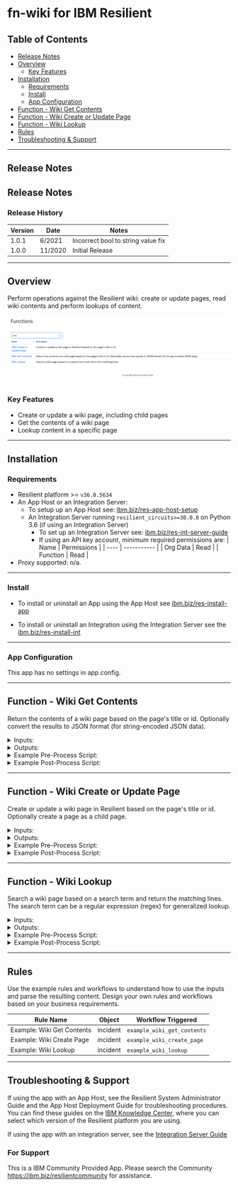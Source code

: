<!--
  This README.md is generated by running:
  "resilient-sdk docgen -p fn_wiki"

  It is best edited using a Text Editor with a Markdown Previewer. VS Code
  is a good example. Checkout https://guides.github.com/features/mastering-markdown/
  for tips on writing with Markdown

  If you make manual edits and run docgen again, a .bak file will be created

  Store any screenshots in the "doc/screenshots" directory and reference them like:
  ![screenshot: screenshot_1](./screenshots/screenshot_1.png)
-->

# fn-wiki for IBM Resilient

## Table of Contents
- [Release Notes](#release-notes)
- [Overview](#overview)
  - [Key Features](#key-features)
- [Installation](#installation)
  - [Requirements](#requirements)
  - [Install](#install)
  - [App Configuration](#app-configuration)
- [Function - Wiki Get Contents](#function---wiki-get-contents)
- [Function - Wiki Create or Update Page](#function---wiki-create-or-update-page)
- [Function - Wiki Lookup](#function---wiki-lookup)
- [Rules](#rules)
- [Troubleshooting & Support](#troubleshooting-&-support)
---

## Release Notes
<!--
  Specify all changes in this release. Do not remove the release 
  notes of a previous release
-->
## Release Notes
<!--
  Specify all changes in this release. Do not remove the release 
  notes of a previous release
-->
### Release History

| Version | Date | Notes |
| ------- | ---- | ----- |
| 1.0.1 | 6/2021 | Incorrect bool to string value fix |
| 1.0.0  | 11/2020 | Initial Release |

---

## Overview
<!--
  Provide a high-level description of the function itself and its remote software or application.
  The text below is parsed from the "description" and "long_description" attributes in the setup.py file
-->
Perform operations against the Resilient wiki: create or update pages, read wiki contents and perform lookups of content.

 ![screenshot: main](./doc/screenshots/main.png)


### Key Features
<!--
  List the Key Features of the Integration
-->
* Create or update a wiki page, including child pages
* Get the contents of a wiki page
* Lookup content in a specific page

---

## Installation

### Requirements
<!--
  List any Requirements 
-->
* Resilient platform >= `v36.0.5634`
* An App Host or an Integration Server:
  * To setup up an App Host see:  [ibm.biz/res-app-host-setup](https://ibm.biz/res-app-host-setup)
  * An Integration Server running `resilient_circuits>=30.0.0` on Python 3.6 (if using an Integration Server)
    * To set up an Integration Server see: [ibm.biz/res-int-server-guide](https://ibm.biz/res-int-server-guide)
    * If using an API key account, minimum required permissions are:
      | Name | Permissions |
      | ---- | ----------- |
      | Org Data | Read |
      | Function | Read |
* Proxy supported: n/a.

---

### Install
* To install or uninstall an App using the App Host see [ibm.biz/res-install-app](https://ibm.biz/res-install-app)

* To install or uninstall an Integration using the Integration Server see the [ibm.biz/res-install-int](https://ibm.biz/res-install-int)
---

### App Configuration
This app has no settings in app.config.

---

## Function - Wiki Get Contents
Return the contents of a wiki page based on the page's title or id. Optionally convert the results to JSON format (for string-encoded JSON data).


<details><summary>Inputs:</summary>
<p>

| Name | Type | Required | Example | Tooltip |
| ---- | :--: | :------: | ------- | ------- |
| `wiki_contents_as_json` | `boolean` | No | `-` | - |
| `wiki_path` | `text` | Yes | `parent/sub parent/target_wiki` | Use slash between wiki pages |


</p>
</details>

<details><summary>Outputs:</summary>
<p>

```python
results = {
    # TODO: Copy and paste an example of the Function Output within this code block.
    # To view the output of a Function, run resilient-circuits in DEBUG mode and invoke the Function. 
    # The Function results will be printed in the logs: "resilient-circuits run --loglevel=DEBUG"
}
```

</p>
</details>

<details><summary>Example Pre-Process Script:</summary>
<p>

```python
None
```

</p>
</details>

<details><summary>Example Post-Process Script:</summary>
<p>

```python
note = u"Page: '{}'".format(results.inputs.get('wiki_path'))
if results.content:
    note = u"{} contents:\n\n{}".format(note, results.content['text'])
    if results.content.get('json'):
        note = u"{} \nJSON contents:\n\n{}".format(note, results.content['json'])
else:
    note = u"{} not found".format(note)
    
incident.addNote(note)
```

</p>
</details>

---
## Function - Wiki Create or Update Page
Create or update a wiki page in Resilient based on the page's title or id. Optionally create a page as a child page.


<details><summary>Inputs:</summary>
<p>

| Name | Type | Required | Example | Tooltip |
| ---- | :--: | :------: | ------- | ------- |
| `wiki_body` | `text` | Yes | `-` | - |
| `wiki_create_if_missing` | `boolean` | Yes | `-` | Specify 'No' to only update |
| `wiki_path` | `text` | Yes | `parent/sub parent/target_wiki` | Use slash between wiki pages |

</p>
</details>

<details><summary>Outputs:</summary>
<p>

```python
results = {
    # TODO: Copy and paste an example of the Function Output within this code block.
    # To view the output of a Function, run resilient-circuits in DEBUG mode and invoke the Function. 
    # The Function results will be printed in the logs: "resilient-circuits run --loglevel=DEBUG"
}
```

</p>
</details>

<details><summary>Example Pre-Process Script:</summary>
<p>

```python
None
```

</p>
</details>

<details><summary>Example Post-Process Script:</summary>
<p>

```python
note = u"Page/Id: '{}'".format(results.inputs.get('wiki_path'))
if results.content:
    incident.addNote(u"{} created/updated\n\n{}".format(note, results.content['text']))
```

</p>
</details>

---
## Function - Wiki Lookup
Search a wiki page based on a search term and return the matching lines. The search term can be a regular expression (regex) for generalized lookup.


<details><summary>Inputs:</summary>
<p>

| Name | Type | Required | Example | Tooltip |
| ---- | :--: | :------: | ------- | ------- |
| `wiki_search_term` | `text` | No | `-` | text or regular expression format |
| `wiki_path` | `text` | Yes | `parent/sub parent/target_wiki` | Use slash between wiki pages |

</p>
</details>

<details><summary>Outputs:</summary>
<p>

```python
results = {
    # TODO: Copy and paste an example of the Function Output within this code block.
    # To view the output of a Function, run resilient-circuits in DEBUG mode and invoke the Function. 
    # The Function results will be printed in the logs: "resilient-circuits run --loglevel=DEBUG"
}
```

</p>
</details>

<details><summary>Example Pre-Process Script:</summary>
<p>

```python
None
```

</p>
</details>

<details><summary>Example Post-Process Script:</summary>
<p>

```python
note = u"Page/Id: '{}'".format(results.inputs.get('wiki_path'))
if results.content:
    incident.addNote(u"{}\n\n{}".format(note, "\n".join(results.content)))
else:
    incident.addNote(u"{} not found".format(note))
```

</p>
</details>

---

## Rules
Use the example rules and workflows to understand how to use the inputs and parse the resulting content. Design your own rules and workflows based on your business requirements. 

| Rule Name | Object | Workflow Triggered |
| --------- | ------ | ------------------ |
| Example: Wiki Get Contents | incident | `example_wiki_get_contents` |
| Example: Wiki Create Page | incident | `example_wiki_create_page` |
| Example: Wiki Lookup | incident | `example_wiki_lookup` |

---

## Troubleshooting & Support
If using the app with an App Host, see the Resilient System Administrator Guide and the App Host Deployment Guide for troubleshooting procedures. You can find these guides on the [IBM Knowledge Center](https://www.ibm.com/support/knowledgecenter/SSBRUQ), where you can select which version of the Resilient platform you are using.

If using the app with an integration server, see the [Integration Server Guide](https://ibm.biz/res-int-server-guide)

### For Support
This is a IBM Community Provided App. Please search the Community https://ibm.biz/resilientcommunity for assistance.
